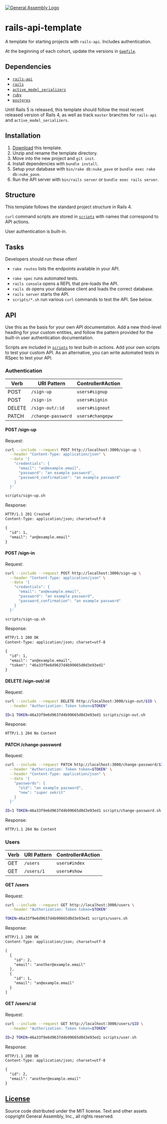 [![General Assembly Logo](https://camo.githubusercontent.com/1a91b05b8f4d44b5bbfb83abac2b0996d8e26c92/687474703a2f2f692e696d6775722e636f6d2f6b6538555354712e706e67)](https://generalassemb.ly/education/web-development-immersive)

# rails-api-template

A template for starting projects with `rails-api`. Includes authentication.

At the beginning of each cohort, update the versions in [`Gemfile`](Gemfile).

## Dependencies

-   [`rails-api`](https://github.com/rails-api/rails-api)
-   [`rails`](https://github.com/rails/rails)
-   [`active_model_serializers`](https://github.com/rails-api/active_model_serializers)
-   [`ruby`](https://www.ruby-lang.org/en/)
-   [`postgres`](http://www.postgresql.org)

Until Rails 5 is released, this template should follow the most recent released
version of Rails 4, as well as track `master` branches for `rails-api` and
`active_model_serializers`.

## Installation

1.  [Download](archive/master.zip) this template.
1.  Unzip and rename the template directory.
1.  Move into the new project and `git init`.
1.  Install dependencies with `bundle install`.
1.  Setup your database with `bin/rake db:nuke_pave` or `bundle exec rake
    db:nuke_pave`.
1.  Run the API server with `bin/rails server` or `bundle exec rails server`.

## Structure

This template follows the standard project structure in Rails 4.

`curl` command scripts are stored in [`scripts`](scripts) with names that
correspond to API actions.

User authentication is built-in.

## Tasks

Developers should run these often!

-   `rake routes` lists the endpoints available in your API.
<!-- TODO -   `rake nag` checks your code style. -->
<!-- TODO -   `rake lint` checks your code for syntax errors. -->
-   `rake spec` runs automated tests.
-   `rails console` opens a REPL that pre-loads the API.
-   `rails db` opens your database client and loads the correct database.
-   `rails server` starts the API.
-   `scripts/*.sh` run various `curl` commands to test the API. See below.

## API

Use this as the basis for your own API documentation. Add a new third-level
heading for your custom entities, and follow the pattern provided for the
built-in user authentication documentation.

Scripts are included in [`scripts`](scripts) to test built-in actions. Add your
own scripts to test your custom API. As an alternative, you can write automated
tests in RSpec to test your API.

### Authentication

| Verb   | URI Pattern        | Controller#Action |
|--------|--------------------|-------------------|
| POST   | `/sign-up`         | `users#signup`    |
| POST   | `/sign-in`         | `users#signin`    |
| DELETE | `/sign-out/:id`    | `users#signout`   |
| PATCH  | `/change-password` | `users#changepw`  |

#### POST /sign-up

Request:

```sh
curl --include --request POST http://localhost:3000/sign-up \
  --header "Content-Type: application/json" \
  --data '{
    "credentials": {
      "email": "an@example.email",
      "password": "an example password",
      "password_confirmation": "an example password"
    }
  }'
```

```sh
scripts/sign-up.sh
```

Response:

```md
HTTP/1.1 201 Created
Content-Type: application/json; charset=utf-8

{
  "id": 1,
  "email": "an@example.email"
}
```

#### POST /sign-in

Request:

```sh
curl --include --request POST http://localhost:3000/sign-up \
  --header "Content-Type: application/json" \
  --data '{
    "credentials": {
      "email": "an@example.email",
      "password": "an example password",
      "password_confirmation": "an example password"
    }
  }'
```

```sh
scripts/sign-up.sh
```

Response:

```md
HTTP/1.1 200 OK
Content-Type: application/json; charset=utf-8

{
  "id": 1,
  "email": "an@example.email",
  "token": "46a33f9e6d9637d4b99665d0d3e93ed1"
}
```

#### DELETE /sign-out/:id

Request:

```sh
curl --include --request DELETE http://localhost:3000/sign-out/$ID \
  --header "Authorization: Token token=$TOKEN"
```

```sh
ID=1 TOKEN=46a33f9e6d9637d4b99665d0d3e93ed1 scripts/sign-out.sh
```

Response:

```md
HTTP/1.1 204 No Content
```

#### PATCH /change-password

Request:

```sh
curl --include --request PATCH http://localhost:3000/change-password/$ID \
  --header "Authorization: Token token=$TOKEN" \
  --header "Content-Type: application/json" \
  --data '{
    "passwords": {
      "old": "an example password",
      "new": "super sekrit"
    }
  }'
```

```sh
ID=1 TOKEN=46a33f9e6d9637d4b99665d0d3e93ed1 scripts/change-password.sh
```

Response:

```md
HTTP/1.1 204 No Content
```

### Users

| Verb | URI Pattern | Controller#Action |
|------|-------------|-------------------|
| GET  | `/users`    | `users#index`     |
| GET  | `/users/1`  | `users#show`      |

#### GET /users

Request:

```sh
curl --include --request GET http://localhost:3000/users \
  --header "Authorization: Token token=$TOKEN"
```

```sh
TOKEN=46a33f9e6d9637d4b99665d0d3e93ed1 scripts/users.sh
```

Response:

```md
HTTP/1.1 200 OK
Content-Type: application/json; charset=utf-8

[
  {
    "id": 2,
    "email": "another@example.email"
  },
  {
    "id": 1,
    "email": "an@example.email"
  }
]
```

#### GET /users/:id

Request:

```sh
curl --include --request GET http://localhost:3000/users/$ID \
  --header "Authorization: Token token=$TOKEN"
```

```sh
ID=2 TOKEN=46a33f9e6d9637d4b99665d0d3e93ed1 scripts/user.sh
```

Response:

```md
HTTP/1.1 200 OK
Content-Type: application/json; charset=utf-8

{
  "id": 2,
  "email": "another@example.email"
}
```

## [License](LICENSE)

Source code distributed under the MIT license. Text and other assets copyright
General Assembly, Inc., all rights reserved.
